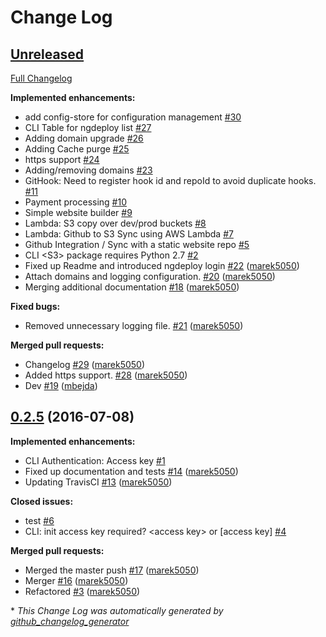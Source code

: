 # Change Log

## [Unreleased](https://github.com/NGDeployio/ngDeploy/tree/HEAD)

[Full Changelog](https://github.com/NGDeployio/ngDeploy/compare/0.2.5...HEAD)

**Implemented enhancements:**

- add config-store for configuration management [\#30](https://github.com/NGDeployio/ngDeploy/issues/30)
- CLI Table for ngdeploy list  [\#27](https://github.com/NGDeployio/ngDeploy/issues/27)
- Adding domain upgrade [\#26](https://github.com/NGDeployio/ngDeploy/issues/26)
- Adding Cache purge  [\#25](https://github.com/NGDeployio/ngDeploy/issues/25)
- https support [\#24](https://github.com/NGDeployio/ngDeploy/issues/24)
- Adding/removing domains [\#23](https://github.com/NGDeployio/ngDeploy/issues/23)
- GitHook: Need to register hook id and repoId to avoid duplicate hooks.  [\#11](https://github.com/NGDeployio/ngDeploy/issues/11)
- Payment processing  [\#10](https://github.com/NGDeployio/ngDeploy/issues/10)
- Simple website builder  [\#9](https://github.com/NGDeployio/ngDeploy/issues/9)
- Lambda: S3 copy over dev/prod buckets [\#8](https://github.com/NGDeployio/ngDeploy/issues/8)
- Lambda: Github to S3 Sync using AWS Lambda [\#7](https://github.com/NGDeployio/ngDeploy/issues/7)
- Github Integration / Sync with a static website repo [\#5](https://github.com/NGDeployio/ngDeploy/issues/5)
- CLI \<S3\> package requires Python 2.7 [\#2](https://github.com/NGDeployio/ngDeploy/issues/2)
- Fixed up Readme and introduced ngdeploy login [\#22](https://github.com/NGDeployio/ngDeploy/pull/22) ([marek5050](https://github.com/marek5050))
- Attach domains and logging configuration.  [\#20](https://github.com/NGDeployio/ngDeploy/pull/20) ([marek5050](https://github.com/marek5050))
- Merging additional documentation [\#18](https://github.com/NGDeployio/ngDeploy/pull/18) ([marek5050](https://github.com/marek5050))

**Fixed bugs:**

- Removed unnecessary logging file.  [\#21](https://github.com/NGDeployio/ngDeploy/pull/21) ([marek5050](https://github.com/marek5050))

**Merged pull requests:**

- Changelog [\#29](https://github.com/NGDeployio/ngDeploy/pull/29) ([marek5050](https://github.com/marek5050))
- Added https support.  [\#28](https://github.com/NGDeployio/ngDeploy/pull/28) ([marek5050](https://github.com/marek5050))
- Dev [\#19](https://github.com/NGDeployio/ngDeploy/pull/19) ([mbejda](https://github.com/mbejda))

## [0.2.5](https://github.com/NGDeployio/ngDeploy/tree/0.2.5) (2016-07-08)
**Implemented enhancements:**

- CLI Authentication: Access key  [\#1](https://github.com/NGDeployio/ngDeploy/issues/1)
- Fixed up documentation and tests [\#14](https://github.com/NGDeployio/ngDeploy/pull/14) ([marek5050](https://github.com/marek5050))
- Updating TravisCI [\#13](https://github.com/NGDeployio/ngDeploy/pull/13) ([marek5050](https://github.com/marek5050))

**Closed issues:**

- test [\#6](https://github.com/NGDeployio/ngDeploy/issues/6)
- CLI: init access key required? \<access key\> or \[access key\] [\#4](https://github.com/NGDeployio/ngDeploy/issues/4)

**Merged pull requests:**

- Merged the master push [\#17](https://github.com/NGDeployio/ngDeploy/pull/17) ([marek5050](https://github.com/marek5050))
- Merger [\#16](https://github.com/NGDeployio/ngDeploy/pull/16) ([marek5050](https://github.com/marek5050))
- Refactored [\#3](https://github.com/NGDeployio/ngDeploy/pull/3) ([marek5050](https://github.com/marek5050))



\* *This Change Log was automatically generated by [github_changelog_generator](https://github.com/skywinder/Github-Changelog-Generator)*